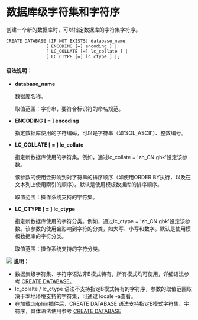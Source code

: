 # 数据库级字符集和字符序<a name="数据库级字符集和字符序"></a>

创建一个新的数据库时，可以指定数据库的字符集字符序。

```
CREATE DATABASE [IF NOT EXISTS] database_name
               [ ENCODING [=] encoding ] |
               [ LC_COLLATE [=] lc_collate ] |
               [ LC_CTYPE [=] lc_ctype ] |;
```

#### 语法说明：

- **database_name**

  数据库名称。

  取值范围：字符串，要符合标识符的命名规范。

- **ENCODING \[ = \] encoding**

  指定数据库使用的字符编码，可以是字符串（如'SQL\_ASCII'）、整数编号。

- **LC\_COLLATE \[ = \] lc\_collate**

  指定新数据库使用的字符集。例如，通过lc\_collate = 'zh\_CN.gbk'设定该参数。

  该参数的使用会影响到对字符串的排序顺序（如使用ORDER BY执行，以及在文本列上使用索引的顺序）。默认是使用模板数据库的排序顺序。

  取值范围：操作系统支持的字符集。

- **LC\_CTYPE \[ = \] lc\_ctype**

  指定新数据库使用的字符分类。例如，通过lc\_ctype = 'zh\_CN.gbk'设定该参数。该参数的使用会影响到字符的分类，如大写、小写和数字。默认是使用模板数据库的字符分类。

  取值范围：操作系统支持的字符分类。

![](public_sys-resources/icon-note.gif) **说明：** 

- 数据集级字符集、字符序语法非B模式特有，所有模式均可使用，详细语法参考 [CREATE DATABASE](CREATE-DATABASE.md)。
-  lc_colalte / lc_ctype 语法不支持指定B模式特有的字符序，参数的取值范围取决于本地环境支持的字符集，可通过 locale -a查看。
- 在加载dolphin插件后，CREATE DATABASE 语法支持指定B模式字符集、字符序，具体语法使用参考 [CREATE DATABASE](../../../../zh/docs/ExtensionReference/dolphin-CREATE-DATABASE.md)


